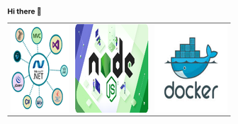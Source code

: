 ### Hi there 👋
<table>
  <tr>
    <td width="200px">
      <img src="custom/dotNET.png"  width="200px" height="200px" style="width:200px;height:200px">
    </td>
    <td width="250px">
      <img  src="custom/node.png" width="250px" height="200px" style="width:250px;height:200px">
    </td>
    <td width="250px">
      <img  src="custom/docker.jpg" width="250px" height="200px" style="width:250px;height:200px">
    </td>
  </tr>
</table>

<!--
**sovr610/sovr610** is a ✨ _special_ ✨ repository because its `README.md` (this file) appears on your GitHub profile.

Here are some ideas to get you started:

- 🔭 I’m currently working on ...
- 🌱 I’m currently learning ...
- 👯 I’m looking to collaborate on ...
- 🤔 I’m looking for help with ...
- 💬 Ask me about ...
- 📫 How to reach me: ...
- 😄 Pronouns: ...
- ⚡ Fun fact: ...
-->
